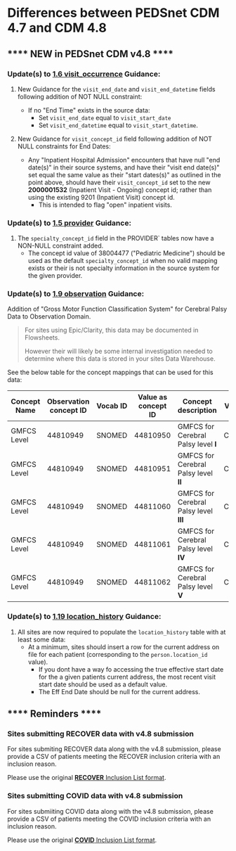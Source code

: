 # Differences between PEDSnet CDM 4.7 and CDM 4.8

## **** NEW in PEDSnet CDM v4.8 ****

### Update(s) to [1.6 visit_occurrence](https://github.com/PEDSnet/Data_Models/blob/pedsnet_v4.8.0_1/PEDSnet/docs/PEDSnet_CDM_ETL_Conventions.md#16-visit_occurrence) Guidance:

1. New Guidance for the `visit_end_date` and `visit_end_datetime` fields following addition of NOT NULL constraint:
    - If no "End Time" exists in the source data:
        - Set `visit_end_date` equal to `visit_start_date`
        - Set `visit_end_datetime` equal to `visit_start_datetime`.

2. New Guidance for `visit_concept_id` field following addition of NOT NULL constraints for End Dates:
    - Any "Inpatient Hospital Admission" encounters that have null "end date(s)" in their source systems, and have their "visit end date(s)" set equal the same value as their "start dates(s)" as outlined in the point above, should have their `visit_concept_id` set to the new **2000001532** (Inpatient Visit - Ongoing) concept id; rather than using the existing 9201 (Inpatient Visit) concept id.
        - This is intended to flag "open" inpatient visits. 

### Update(s) to [1.5 provider](https://github.com/PEDSnet/Data_Models/blob/pedsnet_v4.8.0_1/PEDSnet/docs/PEDSnet_CDM_ETL_Conventions.md#15-provider-1) Guidance:

1. The `specialty_concept_id` field in the PROVIDER` tables now have a NON-NULL constraint added.
    - The concept id value of 38004477 ("Pediatric Medicine") should be used as the default `specialty_concept_id` when no valid mapping exists or their is not specialty information in the source system for the given provider.

### Update(s) to [1.9 observation](https://github.com/PEDSnet/Data_Models/blob/pedsnet_v4.8.0_1/PEDSnet/docs/PEDSnet_CDM_ETL_Conventions.md#19-observation-1) Guidance:

Addition of "Gross Motor Function Classification System" for Cerebral Palsy Data to Observation Domain. 

> For sites using Epic/Clarity, this data may be documented in Flowsheets.
> 
> However their will likely be some internal investigation needed to determine where this data is stored in your sites Data Warehouse.

See the below table for the concept mappings that can be used for this data:

Concept Name | Observation concept ID | Vocab ID | Value as concept ID | Concept description | Vocab ID| PCORNet Mapping
 --- | --- | --- | --- | --- | ---| ---
GMFCS Level|44810949|SNOMED|44810950| GMFCS for Cerebral Palsy level **I**|Condition|
GMFCS Level|44810949|SNOMED|44810951| GMFCS for Cerebral Palsy level **II**|Condition|
GMFCS Level|44810949|SNOMED|44811060| GMFCS for Cerebral Palsy level **III**|Condition|
GMFCS Level|44810949|SNOMED|44811061| GMFCS for Cerebral Palsy level **IV**|Condition|
GMFCS Level|44810949|SNOMED|44811062| GMFCS for Cerebral Palsy level **V**|Condition|

### Update(s) to [1.19 location_history](https://github.com/PEDSnet/Data_Models/blob/pedsnet_v4.8.0_1/PEDSnet/docs/PEDSnet_CDM_ETL_Conventions.md#119-location_history) Guidance:

1. All sites are now required to populate the `location_history` table with at least some data:
    - At a minimum, sites should insert a row for the current address on file for each patient (corresponding to the `person.location_id` value).
        - If you dont have a way fo accessing the true effective start date for the a given patients current address, the most recent visit start date should be used as a default value.
        - The Eff End Date should be null for the current address.

## **** Reminders ****

### Sites submitting RECOVER data with v4.8 submission

For sites submiting RECOVER data along with the v4.8 submission, please provide a CSV of patients meeting the RECOVER inclusion criteria with an inclusion reason.

Please use the original [**RECOVER** Inclusion List format](https://github.com/PEDSnet/Data_Models/blob/v4.6/PEDSnet/docs/RECOVER%20Cohort.md#data-submission). 

### Sites submitting COVID data with v4.8 submission

For sites submiiting COVID data along with the v4.8 submission, please provide a CSV of patients meeting the COVID inclusion criteria with an inclusion reason. 

Please use the original [**COVID** Inclusion List format](https://github.com/PEDSnet/Data_Models/blob/master/PEDSnet/docs/Study%20Cohorts/COVID-19%20Cohort.md#data-submission).
